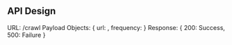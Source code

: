 ## API Design

URL: /crawl
Payload Objects: {
    url: <url>,
    frequency: <freq>
}
Response: {
    200: Success,
    500: Failure
}